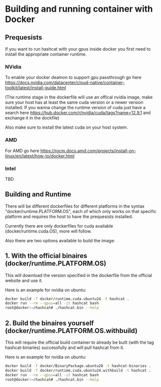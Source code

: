 # Building and running container with Docker


## Prequesists ##

If you want to run hashcat with your gpus inside docker you first need to install the appropriate container runtime.

### NVidia ### 

To enable your docker deamon to support gpu passthrough go here https://docs.nvidia.com/datacenter/cloud-native/container-toolkit/latest/install-guide.html

(The runtime stage in the dockerfile will use an offical nvidia image, make sure your host has at least the same cuda version or a newer version installed. If you wanna change the runtime version of cuda just have a search here https://hub.docker.com/r/nvidia/cuda/tags?name=12.9.1 and exchange it in the dockfile)

Also make sure to install the latest cuda on your host system.

### AMD ###

For AMD go here https://rocm.docs.amd.com/projects/install-on-linux/en/latest/how-to/docker.html


### Intel ### 

TBD


## Building and Runtime ##

There will be different dockerfiles for different platforms in the syntax "docker/runtime.PLATFORM.OS", each of which only works on that specific platform and requires the host to have the prequesists installed.

Currently there are only dockerfiles for cuda available (docker/runtime.cuda.OS), more will follow.

Also there are two options available to build the image:

## 1. With the official binaires (docker/runtime.PLATFORM.OS)

This will download the version specified in the dockerfile from the official website and use it.

Here is an example for nvidia on ubuntu:

```bash
docker build -f docker/runtime.cuda.ubuntu24 -t hashcat .
docker run --rm --gpus=all -it hashcat bash
root@docker:~/hashcat# ./hashcat.bin --help
```

   
## 2. Build the binaires yourself (docker/runtime.PLATFORM.OS.withbuild)

This will require the official build container to already be built (with the tag hashcat-binaries) successfully and will pull hashcat from it.

Here is an example for nvidia on ubuntu:

```bash
docker build -f docker/BinaryPackage.ubuntu20 -t hashcat-binaries .
docker build -f docker/runtime.cuda.ubuntu24.withbuild -t hashcat .
docker run --rm --gpus=all -it hashcat bash
root@docker:~/hashcat# ./hashcat.bin --help
```

